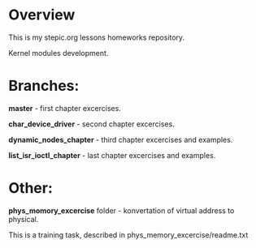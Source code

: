 # Overview
This is my stepic.org lessons homeworks repository.

Kernel modules development.

# Branches:

**master** - first chapter excercises.

**char_device_driver** - second chapter excercises.

**dynamic_nodes_chapter** - third chapter excercises and examples.

**list_isr_ioctl_chapter** - last chapter excercises and examples.


# Other:

**phys_momory_excercise** folder - konvertation of virtual address to physical.

This is a training task, described in phys_memory_excercise/readme.txt